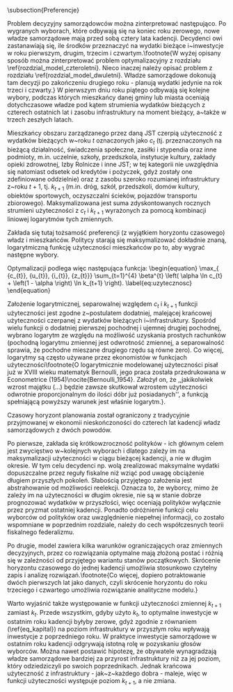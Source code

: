 \subsection{Preferencje}

Problem decyzyjny samorządowców można zinterpretować następująco. Po wygranych wyborach, które odbywają się na koniec roku zerowego, nowe władze samorządowe mają przed sobą cztery lata kadencji. Decydenci owi zastanawiają się, ile środków przeznaczyć na wydatki bieżące i~inwestycje w roku pierwszym, drugim, trzecim i czwartym.\footnote{W wyżej opisany sposób można zinterpretować problem optymalizacyjny z rozdziału \ref{rozdzial_model_czteroletni}. Nieco inaczej należy opisać problem z rozdziału \ref{rozdzial_model_dwuletni}. Władze samorządowe dokonują tam decyzji po zakończeniu drugiego roku - planują wydatki jedynie na rok trzeci i czwarty.} W pierwszym dniu roku piątego odbywają się kolejne wybory, podczas których mieszkańcy danej gminy lub miasta oceniają dotychczasowe władze pod kątem strumienia wydatków bieżących z czterech ostatnich lat i zasobu infrastruktury na moment bieżący, a~także w trzech zeszłych latach.

Mieszkańcy obszaru zarządzanego przez daną JST czerpią użyteczność z wydatków bieżących w~roku $t$ oznaczonych jako $c_{t}$ (tj. przeznaczonych na bieżącą działalność, świadczenia społeczne, zasiłki i stypendia oraz inne podmioty, m.in. uczelnie, szkoły, przedszkola, instytucje kultury, zakłady opieki zdrowotnej, Izby Rolnicze i inne JST; w tej kategorii nie uwzględnia się natomiast odsetek od kredytów i pożyczek, gdyż zostały one zdefiniowane oddzielnie) oraz z zasobu szeroko rozumianej infrastruktury z~roku $t+1$, tj. $k_{t+1}$  (m.in. dróg, szkół, przedszkoli, domów kultury, obiektów sportowych, oczyszczalni ścieków, pojazdów transportu zbiorowego). Maksymalizowana jest suma zdyskontowanych rocznych strumieni użyteczności z $c_{t}$ i $k_{t+1}$ wyrażonych za pomocą kombinacji liniowej logarytmów tych zmiennych. 

Zakłada się tutaj tożsamość preferencji (z wyjątkiem horyzontu czasowego) władz i mieszkańców. Politycy starają się maksymalizować dokładnie znaną, logarytmiczną funkcję użyteczności mieszkańców po to, aby wygrać następne wybory. 

Optymalizacji podlega więc następująca funkcja:
\begin{equation}
\max_{ \{c_{t}\}, \{u_{t}\}, \{i_{t}\}, \{z_{t}\}} \sum_{t=1}^{4} \beta^{t} \left( \alpha \ln c_{t} + \left(1 - \alpha \right) \ln k_{t+1} \right).
\label{eq:uzytecznosc}
\end{equation}

Założenie logarytmicznej, separowalnej względem $c_{t}$ i $k_{t+1}$ funkcji użyteczności jest zgodne z~postulatem dodatniej, malejącej krańcowej użyteczności czerpanej z wydatków bieżących i~infrastruktury. Spośród wielu funkcji o dodatniej pierwszej pochodnej i ujemnej drugiej pochodnej, wybrano logarytm ze względu na możliwość uzyskania prostych rachunków (pochodną logarytmu zmiennej jest odwrotność zmiennej, a separowalność sprawia, że pochodne mieszane drugiego rzędu są równe zero). Co więcej, logarytmy są często używane przez ekonomistów w funkcjach użyteczności\footnote{O logarytmicznie modelowanej użyteczności pisał już w XVIII wieku matematyk Bernoulli, jego praca została przedrukowana w Econometrice (1954)\nocite{Bernoulli_1954}. Założył on, że ,,jakikolwiek wzrost majątku (...) będzie zawsze skutkował wzrostem użyteczności odwrotnie proporcjonalnym do ilości dóbr już posiadanych'', a funkcją spełniającą powyższy warunek jest właśnie logarytm.}. 

Czasowy horyzont planowania został ograniczony z tradycyjnie przyjmowanej w ekonomii nieskończoności do czterech lat kadencji władz samorządowych z dwóch powodów. 

Po pierwsze, zakłada się krótkowzroczność polityków - ich głównym celem jest zwycięstwo w~kolejnych wyborach i dlatego zależy im na maksymalizacji użyteczności w ciągu bieżącej kadencji, a nie w długim okresie. W tym celu decydenci np. wolą zrealizować maksymalne wydatki dopuszczalne przez reguły fiskalne niż wziąć pod uwagę obciążenie długiem przyszłych pokoleń. Słabością przyjętego założenia jest abstrahowanie od możliwości reelekcji. Oznacza to, że wyborcy, mimo że zależy im na użyteczności w długim okresie, nie są w stanie dobrze prognozować wydatków w przyszłości, więc oceniają polityków wyłącznie przez pryzmat ostatniej kadencji. Ponadto odróżnienie funkcji celu wyborców od polityków oraz uwzględnienie niepełnej informacji, co zostało wspomniane w poprzednim rozdziale, należy do cech współczesnych teorii fiskalnego federalizmu. 

Po drugie, model zawiera kilka warunków ograniczających oraz zmiennych decyzyjnych, przez co rozwiązania optymalne mają złożoną postać i różnią się w zależności od przyjętego wariantu stanów początkowych. Skrócenie horyzontu czasowego do jednej kadencji umożliwia stosunkowo czytelny zapis i analizę rozwiązań.\footnote{Co więcej, dopiero potraktowanie dwóch pierwszych lat jako danych, czyli skrócenie horyzontu do roku trzeciego i czwartego umożliwia rozwiązanie analityczne modelu.} 

Warto wyjaśnić także występowanie w funkcji użyteczności zmiennej $k_{t+1}$ zamiast $k_{t}$. Przede wszystkim, gdyby użyto $k_{t}$, to optymalne inwestycje w ostatnim roku kadencji byłyby zerowe, gdyż zgodnie z równaniem (\ref{eq_kapital}) na poziom infrastruktury w przyszłym roku wpływają inwestycje z poprzedniego roku. W praktyce inwestycje samorządowe w ostatnim roku kadencji odgrywają istotną rolę w pozyskaniu głosów wyborców. Można nawet postawić hipotezę, że obywatele wynagradzają władze samorządowe bardziej za przyrost infrastruktury niż za jej poziom, który odziedziczyli po swoich poprzednikach. Jednak krańcowa użyteczność z infrastruktury - jak~z~każdego dobra - maleje, więc w funkcji użyteczności występuje poziom $k_{t+1}$, a nie zmiana. 
